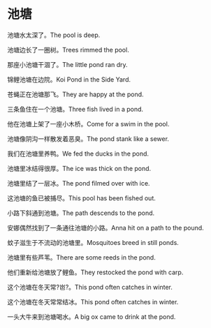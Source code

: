 # 池塘

<p><span class="chinese">池塘水太深了。</span><span class="english">The pool is deep.</span></p>

<p><span class="chinese">池塘边长了一圈树。</span><span class="english">Trees rimmed the pool.</span></p>

<p><span class="chinese">那座小池塘干涸了。</span><span class="english">The little pond ran dry.</span></p>

<p><span class="chinese">锦鲤池塘在边院。</span><span class="english">Koi Pond in the Side Yard.</span></p>

<p><span class="chinese">苍蝇正在池塘那飞。</span><span class="english">They are happy at the pond.</span></p>

<p><span class="chinese">三条鱼住在一个池塘。</span><span class="english">Three fish lived in a pond.</span></p>

<p><span class="chinese">他在池塘上架了一座小木桥。</span><span class="english">Come for a swim in the pool.</span></p>

<p><span class="chinese">池塘像阴沟一样散发着恶臭。</span><span class="english">The pond stank like a sewer.</span></p>

<p><span class="chinese">我们在池塘里养鸭。</span><span class="english">We fed the ducks in the pond.</span></p>

<p><span class="chinese">池塘里冰结得很厚。</span><span class="english">The ice was thick on the pond.</span></p>

<p><span class="chinese">池塘里结了一层冰。</span><span class="english">The pond filmed over with ice.</span></p>

<p><span class="chinese">这池塘的鱼已被捕尽。</span><span class="english">This pool has been fished out.</span></p>

<p><span class="chinese">小路下斜通到池塘。</span><span class="english">The path descends to  the pond.</span></p>

<p><span class="chinese">安娜偶然找到了一条通往池塘的小路。</span><span class="english">Anna hit on a path to the pound.</span></p>

<p><span class="chinese">蚊子滋生于不流动的池塘里。</span><span class="english">Mosquitoes breed in still ponds.</span></p>

<p><span class="chinese">池塘里有些芦苇。</span><span class="english">There are some reeds in the pond.</span></p>

<p><span class="chinese">他们重新给池塘放了鲤鱼。</span><span class="english">They restocked the pond with carp.</span></p>

<p><span class="chinese">这个池塘在冬天常?岜?。</span><span class="english">This pond often catches in winter.</span></p>

<p><span class="chinese">这个池塘在冬天常常结冰。</span><span class="english">This pond often catches in winter.</span></p>

<p><span class="chinese">一头大牛来到池塘喝水。</span><span class="english">A big ox came to drink at the pond.</span></p>

